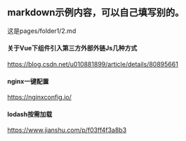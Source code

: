 ## markdown示例内容，可以自己填写别的。

这是pages/folder1/2.md
 
#### 关于Vue下组件引入第三方外部外链Js几种方式
https://blog.csdn.net/u010881899/article/details/80895661
 
#### nginx一键配置
https://nginxconfig.io/
 
#### lodash按需加载
https://www.jianshu.com/p/f03ff4f3a8b3